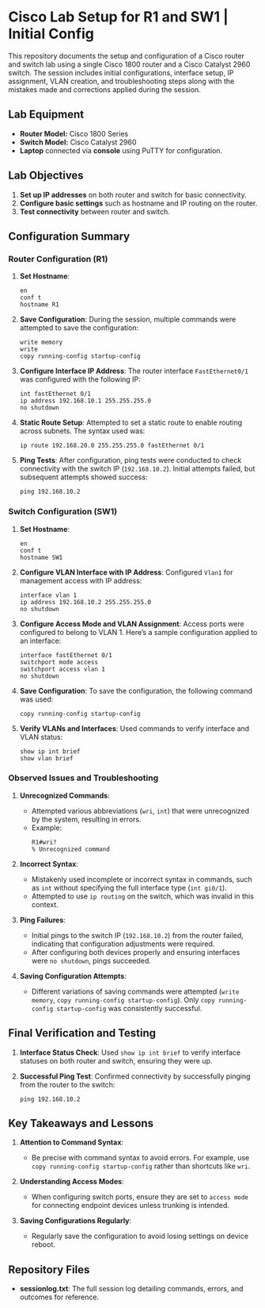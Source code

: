 # Cisco Lab Setup for R1 and SW1 | Initial Config

This repository documents the setup and configuration of a Cisco router and switch lab using a single Cisco 1800 router and a Cisco Catalyst 2960 switch. The session includes initial configurations, interface setup, IP assignment, VLAN creation, and troubleshooting steps along with the mistakes made and corrections applied during the session.

## Lab Equipment
- **Router Model:** Cisco 1800 Series
- **Switch Model:** Cisco Catalyst 2960
- **Laptop** connected via **console** using PuTTY for configuration.

## Lab Objectives
1. **Set up IP addresses** on both router and switch for basic connectivity.
2. **Configure basic settings** such as hostname and IP routing on the router.
3. **Test connectivity** between router and switch.

## Configuration Summary

### Router Configuration (R1)
1. **Set Hostname**:
   ```plaintext
   en
   conf t
   hostname R1
   ```

2. **Save Configuration**:
   During the session, multiple commands were attempted to save the configuration:
   ```plaintext
   write memory
   write
   copy running-config startup-config
   ```

3. **Configure Interface IP Address**:
   The router interface `FastEthernet0/1` was configured with the following IP:
   ```plaintext
   int fastEthernet 0/1
   ip address 192.168.10.1 255.255.255.0
   no shutdown
   ```

4. **Static Route Setup**:
   Attempted to set a static route to enable routing across subnets. The syntax used was:
   ```plaintext
   ip route 192.168.20.0 255.255.255.0 fastEthernet 0/1
   ```

5. **Ping Tests**:
   After configuration, ping tests were conducted to check connectivity with the switch IP (`192.168.10.2`). Initial attempts failed, but subsequent attempts showed success:
   ```plaintext
   ping 192.168.10.2
   ```

### Switch Configuration (SW1)
1. **Set Hostname**:
   ```plaintext
   en
   conf t
   hostname SW1
   ```

2. **Configure VLAN Interface with IP Address**:
   Configured `Vlan1` for management access with IP address:
   ```plaintext
   interface vlan 1
   ip address 192.168.10.2 255.255.255.0
   no shutdown
   ```

3. **Configure Access Mode and VLAN Assignment**:
   Access ports were configured to belong to VLAN 1. Here’s a sample configuration applied to an interface:
   ```plaintext
   interface fastEthernet 0/1
   switchport mode access
   switchport access vlan 1
   no shutdown
   ```

4. **Save Configuration**:
   To save the configuration, the following command was used:
   ```plaintext
   copy running-config startup-config
   ```

5. **Verify VLANs and Interfaces**:
   Used commands to verify interface and VLAN status:
   ```plaintext
   show ip int brief
   show vlan brief
   ```

### Observed Issues and Troubleshooting

1. **Unrecognized Commands**:
   - Attempted various abbreviations (`wri`, `int`) that were unrecognized by the system, resulting in errors.
   - Example:
     ```plaintext
     R1#wri?
     % Unrecognized command
     ```

2. **Incorrect Syntax**:
   - Mistakenly used incomplete or incorrect syntax in commands, such as `int` without specifying the full interface type (`int gi0/1`).
   - Attempted to use `ip routing` on the switch, which was invalid in this context.

3. **Ping Failures**:
   - Initial pings to the switch IP (`192.168.10.2`) from the router failed, indicating that configuration adjustments were required.
   - After configuring both devices properly and ensuring interfaces were `no shutdown`, pings succeeded.

4. **Saving Configuration Attempts**:
   - Different variations of saving commands were attempted (`write memory`, `copy running-config startup-config`). Only `copy running-config startup-config` was consistently successful.

## Final Verification and Testing
1. **Interface Status Check**:
   Used `show ip int brief` to verify interface statuses on both router and switch, ensuring they were up.

2. **Successful Ping Test**:
   Confirmed connectivity by successfully pinging from the router to the switch:
   ```plaintext
   ping 192.168.10.2
   ```

## Key Takeaways and Lessons
1. **Attention to Command Syntax**:
   - Be precise with command syntax to avoid errors. For example, use `copy running-config startup-config` rather than shortcuts like `wri`.
   
2. **Understanding Access Modes**:
   - When configuring switch ports, ensure they are set to `access mode` for connecting endpoint devices unless trunking is intended.

3. **Saving Configurations Regularly**:
   - Regularly save the configuration to avoid losing settings on device reboot.

## Repository Files
- **sessionlog.txt**: The full session log detailing commands, errors, and outcomes for reference.
